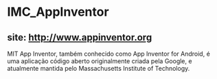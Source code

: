 # IMC_AppInventor

## site: http://www.appinventor.org

MIT App Inventor, também conhecido como App Inventor for Android, é uma aplicação código aberto originalmente criada pela Google, e atualmente mantida pelo Massachusetts Institute of Technology.

